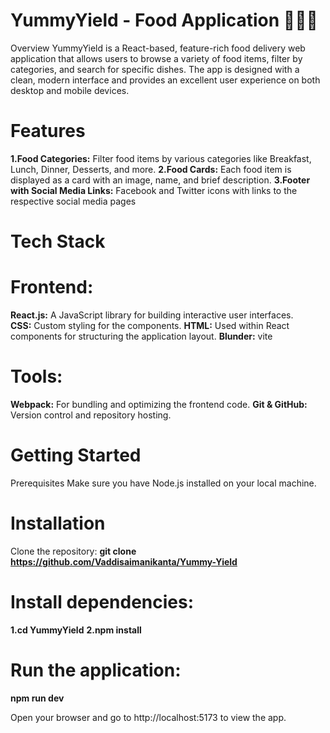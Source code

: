 # YummyYield - Food Application 🍔🍕🍣
Overview
YummyYield is a React-based, feature-rich food delivery web application that allows users to browse a variety of food items, filter by categories, and search for specific dishes. The app is designed with a clean, modern interface and provides an excellent user experience on both desktop and mobile devices.

# Features
**1.Food Categories:** Filter food items by various categories like Breakfast, Lunch, Dinner, Desserts, and more.
**2.Food Cards:** Each food item is displayed as a card with an image, name, and brief description.
**3.Footer with Social Media Links:** Facebook and Twitter icons with links to the respective social media pages

# Tech Stack
# Frontend:
**React.js:** A JavaScript library for building interactive user interfaces.<br>
**CSS:** Custom styling for the components.
**HTML:** Used within React components for structuring the application layout.
**Blunder:** vite

# Tools:
**Webpack:** For bundling and optimizing the frontend code.
**Git & GitHub:** Version control and repository hosting.

# Getting Started
Prerequisites
Make sure you have Node.js installed on your local machine.

# Installation
Clone the repository:
**git clone https://github.com/Vaddisaimanikanta/Yummy-Yield**

# Install dependencies:
**1.cd YummyYield**
**2.npm install**

# Run the application:
**npm run dev**

Open your browser and go to http://localhost:5173 to view the app.
